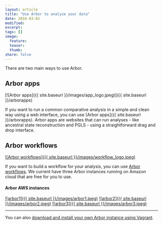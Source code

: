 ```yaml
---
layout: article
title: "Use Arbor to analyze your data"
date: 2016-03-01
modified:
excerpt:
tags: []
image:
  feature:
  teaser:
  thumb:
share: false
---
```




There are two main ways to use Arbor.

## Arbor apps

[![Arbor apps]({{ site.baseurl }}/images/app_logo.jpeg)]({{ site.baseurl }}/arborapps)

If you want to run a common comparative analysis in a simple and clean way using a web interface, you can use [Arbor apps]({{ site.baseurl }}/arborapps). Arbor apps are websites that can run analyses - like ancestral state reconstruction and PGLS - using a straightforward drag and drop interface.

## Arbor workflows
[![Arbor workflows]({{ site.baseurl }}/images/workflow_logo.jpeg)](#arbor-aws-instances)

If you want to build a workflow for your analysis, you can use [Arbor workflows](#arbor-aws-instances). We current have three Arbor instances running on Amazon cloud that are free for you to use.

#### Arbor AWS instances
[![arbor1]({{ site.baseurl }}/images/arbor1.jpeg)](http://arbor1.arborworkflows.com/)
[![arbor2]({{ site.baseurl }}/images/arbor2.jpeg)](http://arbor2.arborworkflows.com/)
[![arbor3]({{ site.baseurl }}/images/arbor3.jpeg)](http://arbor3.arborworkflows.com/)

---

You can also [download and install your own Arbor instance using Vagrant](http://arborworkflows.readthedocs.org/en/latest/installation.html).
